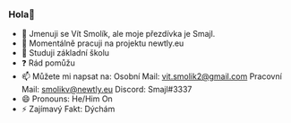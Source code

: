 ### Hola👋

- 👯 Jmenuji se Vít Smolík, ale moje přezdívka je Smajl.
- 🔭 Momentálně pracuji na projektu newtly.eu
- 🌱 Studuji základní školu
- ❓ Rád pomůžu
- 📫 Můžete mi napsat na: Osobní Mail: vit.smolik2@gmail.com Pracovní Mail: smolikv@newtly.eu Discord: Smajl#3337
- 😄 Pronouns: He/Him On
- ⚡ Zajímavý Fakt: Dýchám

<!--
**Smajlll/Smajlll** is a ✨ _special_ ✨ repository because its `README.md` (this file) appears on your GitHub profile.
🔭 I’m currently working on ...
- 🌱 I’m currently learning ...
- 👯 I’m looking to collaborate on ...
- 🤔 I’m looking for help with ...
- 💬 Ask me about ...
- 📫 How to reach me: ...
- 😄 Pronouns: ...
- ⚡ Fun fact: ...
-->
